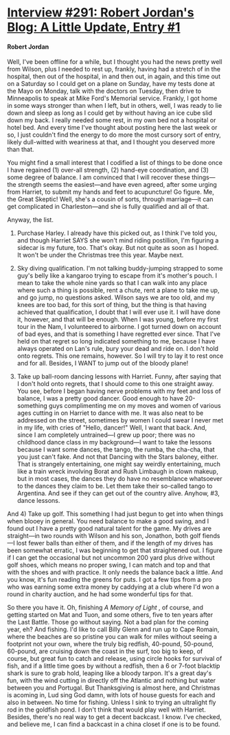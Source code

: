# [Interview #291: Robert Jordan's Blog: A Little Update, Entry #1](https://www.theoryland.com/intvmain.php?i=291#1)

#### Robert Jordan

Well, I've been offline for a while, but I thought you had the news pretty well from Wilson, plus I needed to rest up, frankly, having had a stretch of in the hospital, then out of the hospital, in and then out, in again, and this time out on a Saturday so I could get on a plane on Sunday, have my tests done at the Mayo on Monday, talk with the doctors on Tuesday, then drive to Minneapolis to speak at Mike Ford's Memorial service. Frankly, I got home in some ways stronger than when I left, but in others, well, I was ready to lie down and sleep as long as I could get by without having an ice cube slid down my back. I really needed some rest, in my own bed not a hospital or hotel bed. And every time I've thought about posting here the last week or so, I just couldn't find the energy to do more the most cursory sort of entry, likely dull-witted with weariness at that, and I thought you deserved more than that.

You might find a small interest that I codified a list of things to be done once I have regained (1) over-all strength, (2) hand-eye coordination, and (3) some degree of balance. I am convinced that I will recover these things—the strength seems the easiest—and have even agreed, after some urging from Harriet, to submit my hands and feet to acupuncture! Go figure. Me, the Great Skeptic! Well, she's a cousin of sorts, through marriage—it can get complicated in Charleston—and she is fully qualified and all of that.

Anyway, the list.

1) Purchase Harley. I already have this picked out, as I think I've told you, and though Harriet SAYS she won't mind riding postillion, I'm figuring a sidecar is my future, too. That's okay. But not quite as soon as I hoped. It won't be under the Christmas tree this year. Maybe next.

2) Sky diving qualification. I'm not talking buddy-jumping strapped to some guy's belly like a kangaroo trying to escape from it's mother's pouch. I mean to take the whole nine yards so that I can walk into any place where such a thing is possible, rent a chute, rent a plane to take me up, and go jump, no questions asked. Wilson says we are too old, and my knees are too bad, for this sort of thing, but the thing is that having achieved that qualification, I doubt that I will ever use it. I will have done it, however, and that will be enough. When I was young, before my first tour in the Nam, I volunteered to airborne. I got turned down on account of bad eyes, and that is something I have regretted ever since. That I've held on that regret so long indicated something to me, because I have always operated on Lan's rule, bury your dead and ride on. I don't hold onto regrets. This one remains, however. So I will try to lay it to rest once and for all. Besides, I WANT to jump out of the bloody plane!

3) Take up ball-room dancing lessons with Harriet. Funny, after saying that I don't hold onto regrets, that I should come to this one straight away. You see, before I began having nerve problems with my feet and loss of balance, I was a pretty good dancer. Good enough to have 20-something guys complimenting me on my moves and women of various ages cutting in on Harriet to dance with me. It was also neat to be addressed on the street, sometimes by women I could swear I never met in my life, with cries of "Hello, dancer!" Well, I want that back. And, since I am completely untrained—I grew up poor; there was no childhood dance class in my background—I want to take the lessons because I want some dances, the tango, the rumba, the cha-cha, that you just can't fake. And not that Dancing with the Stars baloney, either. That is strangely entertaining, one might say weirdly entertaining, much like a train wreck involving Borat and Rush Limbaugh in clown makeup, but in most cases, the dances they do have no resemblance whatsoever to the dances they claim to be. Let them take their so-called tango to Argentina. And see if they can get out of the country alive. Anyhow, #3, dance lessons.

And 4) Take up golf. This something I had just begun to get into when things when blooey in general. You need balance to make a good swing, and I found out I have a pretty good natural talent for the game. My drives are straight—in two rounds with Wilson and his son, Jonathon, both golf fiends—I lost fewer balls than either of them, and if the length of my drives has been somewhat erratic, I was beginning to get that straightened out. I figure if I can get the occasional but not uncommon 200 yard plus drive without golf shoes, which means no proper swing, I can match and top and that with the shoes and with practice. It only needs the balance back a little. And you know, it's fun reading the greens for puts. I got a few tips from a pro who was earning some extra money by caddying at a club where I'd won a round in charity auction, and he had some wonderful tips for that.

So there you have it. Oh, finishing
*A Memory of Light*
, of course, and getting started on Mat and Tuon, and some others, five to ten years after the Last Battle. Those go without saying. Not a bad plan for the coming year, eh? And fishing. I'd like to call Billy Glenn and run up to Cape Romain, where the beaches are so pristine you can walk for miles without seeing a footprint not your own, where the truly big redfish, 40-pound, 50-pound, 60-pound, are cruising down the coast in the surf, too big to keep, of course, but great fun to catch and release, using circle hooks for survival of fish, and if a little time goes by without a redfish, then a 6 or 7-foot blacktip shark is sure to grab hold, leaping like a bloody tarpon. It's a great day's fun, with the wind cutting in directly off the Atlantic and nothing but water between you and Portugal. But Thanksgiving is almost here, and Christmas is acoming in, Lud sing God damn, with lots of house guests for each and also in between. No time for fishing. Unless I sink to trying an ultralight fly rod in the goldfish pond. I don't think that would play well with Harriet. Besides, there's no real way to get a decent backcast. I know. I've checked, and believe me, I can find a backcast in a china closet if one is to be found.

